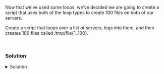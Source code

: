 Now that we've used some loops, we've decided we are going to create a script that uses both of the loop types to create 100 files on both of our servers.

Create a script that loops over a list of servers, logs into them, and then creates 100 files called /tmp/file{1..100}.

<br>

### Solution
<details>
<summary>Solution</summary>

Create a script that connects over ssh to both servers and creates the necessary files. use vi or the text editor of your choice to create this script /root/file_create.sh


```plain
#!/bin/bash

for server in $(cat /root/servers.txt)
  do ssh $server 'for i in $(seq 100); do touch /tmp/file$i; done'
done

```

Set the file to executable for root user and root group.

```plain
chmod 750 /root/file_create.sh
```

Execute the script

```plain
/root/file_create.sh
```

- My solution 1:  
`for server in $(cat /root/servers.txt); do ssh $server 'touch /tmp/file{1..100}'; done`
- My solution 2:
```bash
#!/bin/bash

servers=(node01 controlplane node02)

for server in ${servers[@]}
do
  #Using single quotes ' around the inner loop ensures that 
  #the entire command is executed on the remote server, and not expanded 
  ssh $server 'for i in $(seq 1 1 100); do touch /tmp/file$i; done'
done              
```  

If this works, you can see the files in both locations with this loop.

```plain
for server in controlplane node01; do ssh $server 'hostname;ls /tmp/file* | wc -l'; done
```

Do you see the output you expected? Why or why not?


</details>